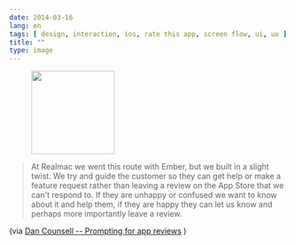 ```yaml
---
date: 2014-03-16
lang: en
tags: [ design, interaction, ios, rate this app, screen flow, ui, ux ]
title: ""
type: image
---
```


<figure>
<a
href="https://hugo.ferreira.cc/at-realmac-we-went-this-route-with-ember-but-we/attachment/159/"
rel="attachment"><img
src="https://hugo.ferreira.cc/wp-content/uploads/2014/03/tumblr_n2ixwiOlcw1qz82meo1_1280-150x150.png"
width="150" height="150" /></a></figure>

> At Realmac we went this route with Ember, but we built in a slight
> twist. We try and guide the customer so they can get help or make a
> feature request rather than leaving a review on the App Store that we
> can't respond to. If they are unhappy or confused we want to know
> about it and help them, if they are happy they can let us know and
> perhaps more importantly leave a review.

(via [Dan Counsell -- Prompting for app
reviews](http://dancounsell.com/articles/prompting-for-app-reviews) )

